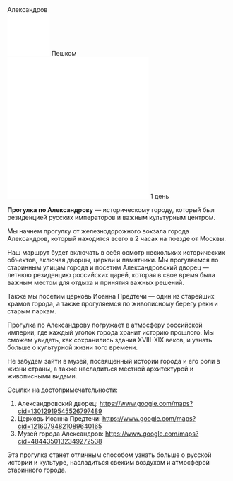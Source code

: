 
<link rel="stylesheet" href="../assets-custom/css/style-markdown.css">
<div class="cover-container" style="background-image: url('aleksandrov.jpg');">
	<div class="cover-text">
		<div class="cover-title">
            Александров
        </div>
		<div class="cover-description">
			<div>
                <img class="cover-icon" src="../assets-custom/icon-footsteps.png" loading="lazy" alt="" />
                <span>Пешком</span>
            </div>
            <div>
                <img class="cover-icon" loading="lazy" src="../assets-custom/icon-time.png" alt=""  />
                <span>1 день</span>
            </div>
		</div>
	</div>
</div>

<div id="map"></div>



**Прогулка по Александрову** — историческому городу, который был резиденцией русских императоров и важным культурным центром.

Мы начнем прогулку от железнодорожного вокзала города Александров, который находится всего в 2 часах на поезде от Москвы.

Наш маршрут будет включать в себя осмотр нескольких исторических объектов, включая дворцы, церкви и памятники. Мы прогуляемся по старинным улицам города и посетим Александровский дворец — летнюю резиденцию российских царей, которая в свое время была важным местом для отдыха и принятия важных решений.

Также мы посетим церковь Иоанна Предтечи — один из старейших храмов города, а также прогуляемся по живописному берегу реки и старым паркам.

Прогулка по Александрову погружает в атмосферу российской империи, где каждый уголок города хранит историю прошлого. Мы сможем увидеть, как сохранились здания XVIII-XIX веков, и узнать больше о культурной жизни того времени.

Не забудем зайти в музей, посвященный истории города и его роли в жизни страны, а также насладиться местной архитектурой и живописными видами.

Ссылки на достопримечательности:
1.	Александровский дворец:
https://www.google.com/maps?cid=13012919545526797489
2.	Церковь Иоанна Предтечи:
https://www.google.com/maps?cid=12160794821089640165
3.	Музей города Александров:
https://www.google.com/maps?cid=4844350132349272538

Эта прогулка станет отличным способом узнать больше о русской истории и культуре, насладиться свежим воздухом и атмосферой старинного города.






<link href="https://api.mapbox.com/mapbox-gl-js/v3.10.0/mapbox-gl.css" rel="stylesheet">
<script src="https://api.mapbox.com/mapbox-gl-js/v3.10.0/mapbox-gl.js"></script>
<script src="https://cdn.jsdelivr.net/npm/js-yaml@4.1.0/dist/js-yaml.min.js"></script>
<script src="../assets-custom/js/cozy-journey.js"></script>
<script>architectMap({
    tracks: [{path: 'posad-hike.gpx'}, {path: 'aleksandrov-hike.gpx'}], 
    points: 'points.yaml',
    zoom: 6.5,
    center: [37.68589, 55.55567],
    fitDuration: 9000
});
</script>
